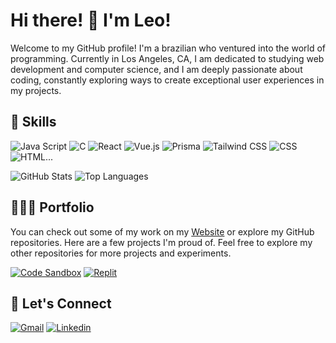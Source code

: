 # Hi there! 👋 I'm Leo!

Welcome to my GitHub profile! I'm a brazilian who ventured into the world of programming. Currently in Los Angeles, CA, I am dedicated to studying web development and computer science, and I am deeply passionate about coding, constantly exploring ways to create exceptional user experiences in my projects.

## 🎯 Skills

![Java Script](https://img.shields.io/badge/JavaScript-323330?style=for-the-badge&logo=javascript&logoColor=F7DF1E) ![C](https://img.shields.io/badge/C-00599C?style=for-the-badge&logo=c&logoColor=white) ![React](https://img.shields.io/badge/React-20232A?style=for-the-badge&logo=react&logoColor=61DAFB) ![Vue.js](https://img.shields.io/badge/Vue.js-35495E?style=for-the-badge&logo=vue.js&logoColor=4FC08D) ![Prisma](https://img.shields.io/badge/Prisma-3982CE?style=for-the-badge&logo=Prisma&logoColor=white) ![Tailwind CSS](https://img.shields.io/badge/Tailwind_CSS-38B2AC?style=for-the-badge&logo=tailwind-css&logoColor=white) ![CSS](https://img.shields.io/badge/CSS3-1572B6?style=for-the-badge&logo=css3&logoColor=white) ![HTML](https://img.shields.io/badge/HTML5-E34F26?style=for-the-badge&logo=html5&logoColor=white)...

![GitHub Stats](https://github-readme-stats.vercel.app/api?username=le0pin&show_icons=true&theme=dark) ![Top Languages](https://github-readme-stats.vercel.app/api/top-langs/?username=le0pin&layout=compact&theme=dark)

## 👨🏻‍💻 Portfolio

You can check out some of my work on my [Website](https://leopin.vercel.app/) or explore my GitHub repositories. Here are a few projects I'm proud of. Feel free to explore my other repositories for more projects and experiments.

[![Code Sandbox](https://img.shields.io/badge/Codesandbox-000000?style=for-the-badge&logo=CodeSandbox&logoColor=white)](https://codesandbox.io/u/leozl) [![Replit](https://img.shields.io/badge/replit-667881?style=for-the-badge&logo=replit&logoColor=white)](https://replit.com/@leozl)

## 🚀 Let's Connect

[![Gmail](https://img.shields.io/badge/Gmail-D14836?style=for-the-badge&logo=gmail&logoColor=white)](mailto:work.leoaugusto@gmail.com) [![Linkedin](https://img.shields.io/badge/LinkedIn-0077B5?style=for-the-badge&logo=linkedin&logoColor=white)](https://www.linkedin.com/in/le0pin/)
